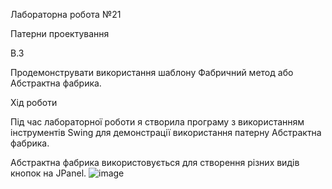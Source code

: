 Лабораторна робота №21

Патерни проектування

В.3

Продемонструвати використання шаблону Фабричний метод або Абстрактна фабрика.

Хід роботи

Під час лабораторної роботи я створила програму з використанням інструментів Swing для демонстрації використання патерну Абстрактна фабрика. 

Абстрактна фабрика використовується для створення різних видів кнопок на JPanel.
![image](https://github.com/daydreamrrrr/Laboratorni/assets/148490154/77d268b2-647b-4974-a5ea-013987ad8029)
